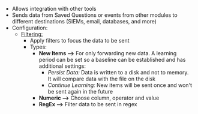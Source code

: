 
- Allows integration with other tools
- Sends data from Saved Questions or events from other modules to different destinations (SIEMs, email, databases, and more)
- Configuration:
	- <u>Filtering:</u>
		- Apply filters to focus the data to be sent
		- Types:
			- **New Items -->** For only forwarding new data. A learning period can be set so a baseline can be established and has additional settings:
				- <i>Persist Data:</i> Data is written to a disk and not to memory. It will compare data with the file on the disk
				- <i>Continue Learning:</i> New items will be sent once and won't be sent again in the future
			- **Numeric -->** Choose column, operator and value
			- **RegEx -->** Filter data to be sent in regex
